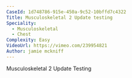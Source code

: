 ```yaml
---
CaseId: 1d748786-915e-450a-9c52-10bffd7c4322
Title: Musculoskeletal 2 Update testing
Speciality:
  - Musculoskeletal
  - Chest
Complexity: Easy
VideoUrl: https://vimeo.com/239954821
Author: jamie mckniff
---
```


<p>Musculoskeletal 2 Update Testing</p>
